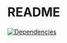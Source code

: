 # README


[![Dependencies](https://mermaid.ink/img/pako:eNqF0L0KgzAQB_BXCTdZ0BfIUKjGsVM_lqZDMKcG8kVMoCK-eyNt13rDcRw__nC3QOckAoUhCD-SK-OW5Do9LmqwN984G4PTGsOTVNWR1EX78gGn6fDfNcXZ2cGxesexom7C7OMOa4u70EqK6EKWH7t1KMFgMELJfMGybTjEEQ1yoHmU2IukIwdu10yTzwnYSpVjgPZCT1iCSNFdZtsBjSHhDzEl8kPMV61vhXdgfQ)](https://mermaid-js.github.io/mermaid-live-editor/edit#pako:eNqF0L0KgzAQB_BXCTdZ0BfIUKjGsVM_lqZDMKcG8kVMoCK-eyNt13rDcRw__nC3QOckAoUhCD-SK-OW5Do9LmqwN984G4PTGsOTVNWR1EX78gGn6fDfNcXZ2cGxesexom7C7OMOa4u70EqK6EKWH7t1KMFgMELJfMGybTjEEQ1yoHmU2IukIwdu10yTzwnYSpVjgPZCT1iCSNFdZtsBjSHhDzEl8kPMV61vhXdgfQ)
